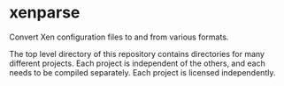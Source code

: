 xenparse
========

Convert Xen configuration files to and from various formats.

The top level directory of this repository contains directories
for many different projects. Each project is independent of the others,
and each needs to be compiled separately. Each project is licensed
independently.
